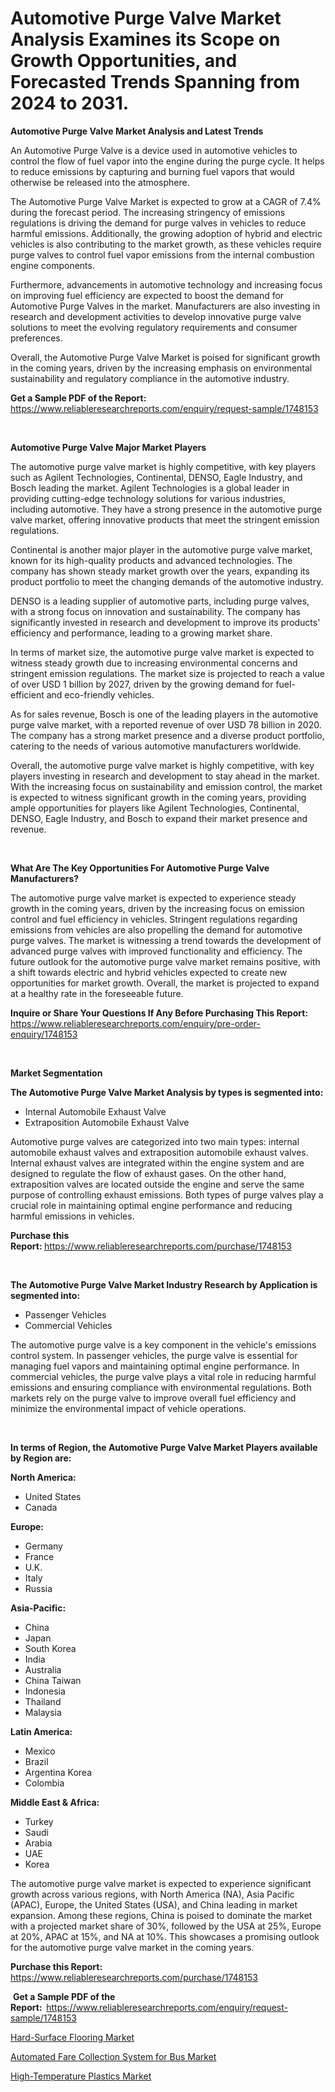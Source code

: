 <p><h1>Automotive Purge Valve Market Analysis Examines its Scope on Growth Opportunities, and Forecasted Trends Spanning from 2024 to 2031.</h1></p><p><strong>Automotive Purge Valve Market Analysis and Latest Trends</strong></p>
<p><p>An Automotive Purge Valve is a device used in automotive vehicles to control the flow of fuel vapor into the engine during the purge cycle. It helps to reduce emissions by capturing and burning fuel vapors that would otherwise be released into the atmosphere.</p><p>The Automotive Purge Valve Market is expected to grow at a CAGR of 7.4% during the forecast period. The increasing stringency of emissions regulations is driving the demand for purge valves in vehicles to reduce harmful emissions. Additionally, the growing adoption of hybrid and electric vehicles is also contributing to the market growth, as these vehicles require purge valves to control fuel vapor emissions from the internal combustion engine components.</p><p>Furthermore, advancements in automotive technology and increasing focus on improving fuel efficiency are expected to boost the demand for Automotive Purge Valves in the market. Manufacturers are also investing in research and development activities to develop innovative purge valve solutions to meet the evolving regulatory requirements and consumer preferences.</p><p>Overall, the Automotive Purge Valve Market is poised for significant growth in the coming years, driven by the increasing emphasis on environmental sustainability and regulatory compliance in the automotive industry.</p></p>
<p><strong>Get a Sample PDF of the Report:&nbsp;</strong> <a href="https://www.reliableresearchreports.com/enquiry/request-sample/1748153">https://www.reliableresearchreports.com/enquiry/request-sample/1748153</a></p>
<p>&nbsp;</p>
<p><strong>Automotive Purge Valve Major Market Players</strong></p>
<p><p>The automotive purge valve market is highly competitive, with key players such as Agilent Technologies, Continental, DENSO, Eagle Industry, and Bosch leading the market. Agilent Technologies is a global leader in providing cutting-edge technology solutions for various industries, including automotive. They have a strong presence in the automotive purge valve market, offering innovative products that meet the stringent emission regulations.</p><p>Continental is another major player in the automotive purge valve market, known for its high-quality products and advanced technologies. The company has shown steady market growth over the years, expanding its product portfolio to meet the changing demands of the automotive industry.</p><p>DENSO is a leading supplier of automotive parts, including purge valves, with a strong focus on innovation and sustainability. The company has significantly invested in research and development to improve its products' efficiency and performance, leading to a growing market share.</p><p>In terms of market size, the automotive purge valve market is expected to witness steady growth due to increasing environmental concerns and stringent emission regulations. The market size is projected to reach a value of over USD 1 billion by 2027, driven by the growing demand for fuel-efficient and eco-friendly vehicles.</p><p>As for sales revenue, Bosch is one of the leading players in the automotive purge valve market, with a reported revenue of over USD 78 billion in 2020. The company has a strong market presence and a diverse product portfolio, catering to the needs of various automotive manufacturers worldwide.</p><p>Overall, the automotive purge valve market is highly competitive, with key players investing in research and development to stay ahead in the market. With the increasing focus on sustainability and emission control, the market is expected to witness significant growth in the coming years, providing ample opportunities for players like Agilent Technologies, Continental, DENSO, Eagle Industry, and Bosch to expand their market presence and revenue.</p></p>
<p>&nbsp;</p>
<p><strong>What Are The Key Opportunities For Automotive Purge Valve Manufacturers?</strong></p>
<p><p>The automotive purge valve market is expected to experience steady growth in the coming years, driven by the increasing focus on emission control and fuel efficiency in vehicles. Stringent regulations regarding emissions from vehicles are also propelling the demand for automotive purge valves. The market is witnessing a trend towards the development of advanced purge valves with improved functionality and efficiency. The future outlook for the automotive purge valve market remains positive, with a shift towards electric and hybrid vehicles expected to create new opportunities for market growth. Overall, the market is projected to expand at a healthy rate in the foreseeable future.</p></p>
<p><strong>Inquire or Share Your Questions If Any Before Purchasing This Report:</strong> <a href="https://www.reliableresearchreports.com/enquiry/pre-order-enquiry/1748153">https://www.reliableresearchreports.com/enquiry/pre-order-enquiry/1748153</a></p>
<p>&nbsp;</p>
<p><strong>Market Segmentation</strong></p>
<p><strong>The Automotive Purge Valve Market Analysis by types is segmented into:</strong></p>
<p><ul><li>Internal Automobile Exhaust Valve</li><li>Extraposition Automobile Exhaust Valve</li></ul></p>
<p><p>Automotive purge valves are categorized into two main types: internal automobile exhaust valves and extraposition automobile exhaust valves. Internal exhaust valves are integrated within the engine system and are designed to regulate the flow of exhaust gases. On the other hand, extraposition valves are located outside the engine and serve the same purpose of controlling exhaust emissions. Both types of purge valves play a crucial role in maintaining optimal engine performance and reducing harmful emissions in vehicles.</p></p>
<p><strong>Purchase this Report:&nbsp;</strong><a href="https://www.reliableresearchreports.com/purchase/1748153">https://www.reliableresearchreports.com/purchase/1748153</a></p>
<p>&nbsp;</p>
<p><strong>The Automotive Purge Valve Market Industry Research by Application is segmented into:</strong></p>
<p><ul><li>Passenger Vehicles</li><li>Commercial Vehicles</li></ul></p>
<p><p>The automotive purge valve is a key component in the vehicle's emissions control system. In passenger vehicles, the purge valve is essential for managing fuel vapors and maintaining optimal engine performance. In commercial vehicles, the purge valve plays a vital role in reducing harmful emissions and ensuring compliance with environmental regulations. Both markets rely on the purge valve to improve overall fuel efficiency and minimize the environmental impact of vehicle operations.</p></p>
<p>&nbsp;</p>
<p><strong>In terms of Region, the Automotive Purge Valve Market Players available by Region are:</strong></p>
<p>
    <p> <strong> North America: </strong>
        <ul>
            <li>United States</li>
            <li>Canada</li>
        </ul>
        </p> 
    <p> <strong> Europe: </strong>
        <ul>
            <li>Germany</li>
            <li>France</li>
            <li>U.K.</li>
            <li>Italy</li>
            <li>Russia</li>
        </ul>
        </p> 
    <p> <strong> Asia-Pacific: </strong>
        <ul>
            <li>China</li>
            <li>Japan</li>
            <li>South Korea</li>
            <li>India</li>
            <li>Australia</li>
            <li>China Taiwan</li>
            <li>Indonesia</li>
            <li>Thailand</li>
            <li>Malaysia</li>
        </ul>
        </p> 
    <p> <strong> Latin America: </strong>
        <ul>
            <li>Mexico</li>
            <li>Brazil</li>
            <li>Argentina Korea</li>
            <li>Colombia</li>
        </ul>
        </p> 
    <p> <strong> Middle East & Africa: </strong>
        <ul>
            <li>Turkey</li>
            <li>Saudi</li>
            <li>Arabia</li>
            <li>UAE</li>
            <li>Korea</li>
        </ul>
    </p>
    </p>
<p><p>The automotive purge valve market is expected to experience significant growth across various regions, with North America (NA), Asia Pacific (APAC), Europe, the United States (USA), and China leading in market expansion. Among these regions, China is poised to dominate the market with a projected market share of 30%, followed by the USA at 25%, Europe at 20%, APAC at 15%, and NA at 10%. This showcases a promising outlook for the automotive purge valve market in the coming years.</p></p>
<p><strong>Purchase this Report: </strong><a href="https://www.reliableresearchreports.com/purchase/1748153">https://www.reliableresearchreports.com/purchase/1748153</a></p>
<p>&nbsp;<strong>Get a Sample PDF of the Report:&nbsp;&nbsp;</strong><a href="https://www.reliableresearchreports.com/enquiry/request-sample/1748153">https://www.reliableresearchreports.com/enquiry/request-sample/1748153</a></p>
<p><strong></strong></p>
<p><p><a href="https://view.publitas.com/reportprime-1/hard-surface-flooring-market-size-growing-and-forecasted-for-period-from-2023-2030-and-provides-complete-market-analysis-of-this-market/">Hard-Surface Flooring Market</a></p><p><a href="https://view.publitas.com/reportprime-1/automated-fare-collection-system-for-bus-market-size-evaluating-its-market-trends-growth-and-projections-2023-2030/">Automated Fare Collection System for Bus Market</a></p><p><a href="https://view.publitas.com/reportprime-1/insights-into-high-temperature-plastics-market-size-analysing-market-share-trends-and-growth-from-2023-to-2030/">High-Temperature Plastics Market</a></p></p>